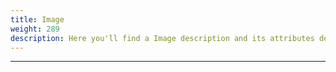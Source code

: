 ```yaml
---
title: Image
weight: 289
description: Here you'll find a Image description and its attributes details.
---
```


---